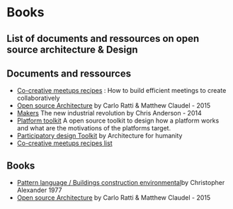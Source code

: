# Books

## List of documents and ressources on open source architecture & Design

## Documents and ressources

* [Co-creative meetups recipes](https://docs.google.com/spreadsheets/d/1dVhQs7aiS9wE1EkmaITFKL-9jDxwx6uFzE992qQhJ80/edit#gid=13) : How to  build efficient meetings to create collaboratively
* [Open source Architecture](http://www.amazon.com/Open-Source-Architecture-Carlo-Ratti/dp/0500343063) by Carlo Ratti & Matthew Claudel - 2015
* [Makers](http://www.amazon.com/Makers-The-New-Industrial-Revolution/dp/0307720969) The new industrial revolution by Chris Anderson - 2014
* [Platform toolkit](http://platformdesigntoolkit.com) A open source toolkit to design how a platform works and what are the motivations of the platforms target.
* [Participatory design Toolkit](https://s3.amazonaws.com/KSPProd/ERC_Upload/0095062.pdf) by Architecture for humanity 
* [Co-creative meetups recipes list](https://docs.google.com/spreadsheets/d/1dVhQs7aiS9wE1EkmaITFKL-9jDxwx6uFzE992qQhJ80/edit#gid=15)

## Books

* [Pattern language / Buildings construction environmental](https://www.amazon.com/Pattern-Language-Buildings-Construction-Environmental)by Christopher Alexander 1977
* [Open source Architecture](http://www.amazon.com/Open-Source-Architecture-Carlo-Ratti/dp/0500343063) by Carlo Ratti & Matthew Claudel - 2015

